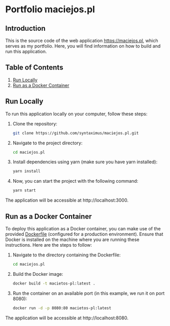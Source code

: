 # Portfolio maciejos.pl

## Introduction

This is the source code of the web application https://maciejos.pl, which serves as my portfolio. Here, you will find information on how to build and run this application.

## Table of Contents

1. [Run Locally](#run-locally)
2. [Run as a Docker Container](#run-as-a-docker-container)

## Run Locally

To run this application locally on your computer, follow these steps:

1. Clone the repository:

   ```bash
   git clone https://github.com/syntaximus/maciejos.pl.git
   ```

2. Navigate to the project directory:

   ```bash
   cd maciejos.pl
   ```

3. Install dependencies using yarn (make sure you have yarn installed):

   ```bash
   yarn install
   ```

4. Now, you can start the project with the following command:

   ```bash
   yarn start
   ```

The application will be accessible at http://localhost:3000.

## Run as a Docker Container

To deploy this application as a Docker container, you can make use of the provided [Dockerfile](https://github.com/syntaximus/maciejos.pl/blob/master/Dockerfile) (configured for a production environment). Ensure that Docker is installed on the machine where you are running these instructions. Here are the steps to follow:

1. Navigate to the directory containing the Dockerfile:

   ```bash
   cd maciejos.pl
   ```

2. Build the Docker image:

   ```bash
   docker build -t macietos-pl:latest .
   ```

3. Run the container on an available port (in this example, we run it on port 8080):
   ```bash
   docker run -d -p 8080:80 macietos-pl:latest
   ```

The application will be accessible at http://localhost:8080.
